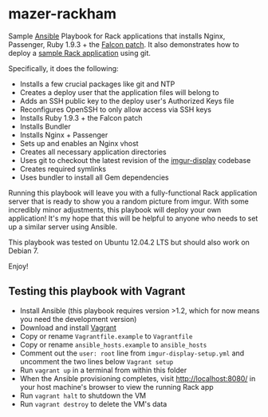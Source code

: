 mazer-rackham
=============

 Sample [Ansible](http://www.ansibleworks.com/) Playbook for Rack applications that installs Nginx, Passenger, Ruby 1.9.3 + the [Falcon patch](https://gist.github.com/funny-falcon/4755042). It also demonstrates how to deploy a [sample Rack application](https://github.com/jlund/imgur-display) using git.

 Specifically, it does the following:

 * Installs a few crucial packages like git and NTP
 * Creates a deploy user that the application files will belong to
 * Adds an SSH public key to the deploy user's Authorized Keys file
 * Reconfigures OpenSSH to only allow access via SSH keys
 * Installs Ruby 1.9.3 + the Falcon patch
 * Installs Bundler
 * Installs Nginx + Passenger
 * Sets up and enables an Nginx vhost
 * Creates all necessary application directories
 * Uses git to checkout the latest revision of the [imgur-display](https://github.com/jlund/imgur-display) codebase
 * Creates required symlinks
 * Uses bundler to install all Gem dependencies

Running this playbook will leave you with a fully-functional Rack application server that is ready to show you a random picture from imgur. With some incredibly minor adjustments, this playbook will deploy your own application! It's my hope that this will be helpful to anyone who needs to set up a similar server using Ansible.

This playbook was tested on Ubuntu 12.04.2 LTS but should also work on Debian 7.

Enjoy!

Testing this playbook with Vagrant
----------------------------------

* Install Ansible (this playbook requires version >1.2, which for now means you need the development version) 
* Download and install [Vagrant](http://vagrantup.com/)
* Copy or rename `Vagrantfile.example` to `Vagrantfile`
* Copy or rename `ansible_hosts.example` to `ansible_hosts`
* Comment out the `user: root` line from `imgur-display-setup.yml` and uncomment
  the two lines below `Vagrant setup`
* Run `vagrant up` in a terminal from within this folder
* When the Ansible provisioning completes, visit [http://localhost:8080/](localhost:8080)
  in your host machine's browser to view the running Rack app
* Run `vagrant halt` to shutdown the VM
* Run `vagrant destroy` to delete the VM's data
